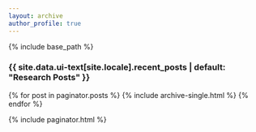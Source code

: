 ```yaml
---
layout: archive
author_profile: true
---
```


{% include base_path %}

<h3 class="archive__subtitle">{{ site.data.ui-text[site.locale].recent_posts | default: "Research Posts" }}</h3>


{% for post in paginator.posts %}
  {% include archive-single.html %}
{% endfor %}

{% include paginator.html %}
